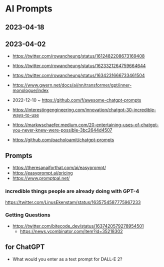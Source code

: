 # AI Prompts

## 2023-04-18



## 2023-04-02

* https://twitter.com/rowancheung/status/1612482208673169408
* https://twitter.com/rowancheung/status/1623321264759664644
* https://twitter.com/rowancheung/status/1634231666733461504
* https://www.gwern.net/docs/ai/nn/transformer/gpt/inner-monologue/index

* 2022-12-10 ~ https://github.com/f/awesome-chatgpt-prompts
* https://interestingengineering.com/innovation/chatgpt-30-incredible-ways-to-use
* https://markwschaefer.medium.com/20-entertaining-uses-of-chatgpt-you-never-knew-were-possible-3bc2644d4507
* https://github.com/pacholoamit/chatgpt-prompts


## Prompts

* https://theresanaiforthat.com/ai/easyprompt/
* https://easyprompt.ai/pricing
* https://www.promptpal.net/



### incredible things people are already doing with GPT-4

https://twitter.com/LinusEkenstam/status/1635754587775967233


### Getting Questions

* https://twitter.com/bitecode_dev/status/1637420579278954501
  * https://news.ycombinator.com/item?id=35218302


## for ChatGPT

* What would you enter as a text prompt for DALL-E 2?
